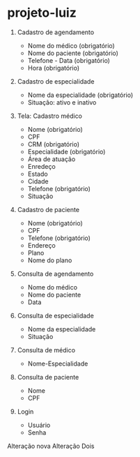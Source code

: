 # projeto-luiz

1. Cadastro de agendamento 
    - Nome do médico (obrigatório) 
    - Nome do paciente (obrigatório) 
    - Telefone - Data (obrigatório) 
    - Hora (obrigatório)

2. Cadastro de especialidade 
    - Nome da especialidade (obrigatório) 
    - Situação: ativo e inativo
3. Tela: Cadastro médico 
    - Nome (obrigatório) 
    - CPF 
    - CRM (obrigatório) 
    - Especialidade (obrigatório) 
    - Área de atuação 
    - Enredeço 
    - Estado 
    - Cidade 
    - Telefone (obrigatório) 
    - Situação

4. Cadastro de paciente 
    - Nome (obrigatório) 
    - CPF 
    - Telefone (obrigatório) 
    - Endereço 
    - Plano 
    - Nome do plano

5. Consulta de agendamento
    - Nome do médico
    - Nome do paciente
    - Data

6. Consulta de especialidade
    - Nome da especialidade
    - Situação

7. Consulta de médico
    - Nome-Especialidade

8. Consulta de paciente
    - Nome
    - CPF

9. Login
    - Usuário
    - Senha
	
Alteração nova
Alteração Dois